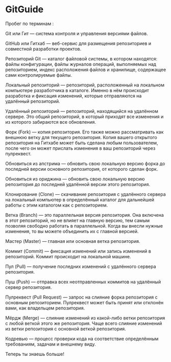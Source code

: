 # GitGuide
Пробег по терминам : 

Git или Гит — система контроля и управления версиями файлов.

GitHub или Гитхаб — веб-сервис для размещения репозиториев и совместной разработки проектов.

Репозиторий Git — каталог файловой системы, в котором находятся: файлы конфигурации, файлы журналов операций, выполняемых над репозиторием, индекс расположения файлов и хранилище, содержащее сами контролируемые файлы.

Локальный репозиторий — репозиторий, расположенный на локальном компьютере разработчика в каталоге. Именно в нём происходит разработка и фиксация изменений, которые отправляются на удалённый репозиторий.

Удалённый репозиторий — репозиторий, находящийся на удалённом сервере. Это общий репозиторий, в который приходят все изменения и из которого забираются все обновления.

Форк (Fork) — копия репозитория. Его также можно рассматривать как внешнюю ветку для текущего репозитория. Копия вашего открытого репозитория на Гитхабе может быть сделана любым пользователем, после чего он может прислать изменения в ваш репозиторий через пулреквест.

Обновиться из апстрима — обновить свою локальную версию форка до последней версии основного репозитория, от которого сделан форк.

Обновиться из ориджина — обновить свою локальную версию репозитория до последней удалённой версии этого репозитория.

Клонирование (Clone) — скачивание репозитория с удалённого сервера на локальный компьютер в определённый каталог для дальнейшей работы с этим каталогом как с репозиторием.

Ветка (Branch) — это параллельная версия репозитория. Она включена в этот репозиторий, но не влияет на главную версию, тем самым позволяя свободно работать в параллельной. Когда вы внесли нужные изменения, то вы можете объединить их с главной версией.

Мастер (Master) — главная или основная ветка репозитория.

Коммит (Commit) — фиксация изменений или запись изменений в репозиторий. Коммит происходит на локальной машине.

Пул (Pull) — получение последних изменений с удалённого сервера репозитория.

Пуш (Push) — отправка всех неотправленных коммитов на удалённый сервер репозитория.

Пулреквест (Pull Request) — запрос на слияние форка репозитория с основным репозиторием. Пулреквест может быть принят или отклонён вами, как владельцем репозитория.

Мёрдж (Merge) — слияние изменений из какой-либо ветки репозитория с любой веткой этого же репозитория. Чаще всего слияние изменений из ветки репозитория с основной веткой репозитория.

Кодревью — процесс проверки кода на соответствие определённым требованиям, задачам и внешнему виду.

Теперь ты знаешь больше!
